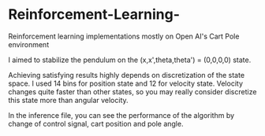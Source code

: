 # Reinforcement-Learning-
Reinforcement learning implementations mostly on Open AI's Cart Pole environment

I aimed to stabilize the pendulum on the (x,x',theta,theta') = (0,0,0,0) state. 

Achieving satisfying results highly depends on discretization of the state space. I used 14 bins for position state and 12 for velocity state. Velocity changes quite faster than other states, so you may really consider discretize this state more than angular velocity.

In the inference file, you can see the performance of the algorithm by change of control signal, cart position and pole angle. 

